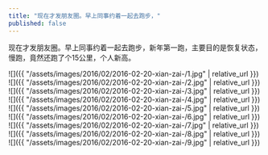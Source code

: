 ```yaml
---
title: "现在才发朋友圈。早上同事约着一起去跑步，"
published: false
---
```

现在才发朋友圈。早上同事约着一起去跑步，新年第一跑，主要目的是恢复状态，慢跑，竟然还跑了个15公里，个人新高。



![]({{ "/assets/images/2016/02/2016-02-20-xian-zai-/1.jpg" | relative_url }})
![]({{ "/assets/images/2016/02/2016-02-20-xian-zai-/2.jpg" | relative_url }})
![]({{ "/assets/images/2016/02/2016-02-20-xian-zai-/3.jpg" | relative_url }})
![]({{ "/assets/images/2016/02/2016-02-20-xian-zai-/4.jpg" | relative_url }})
![]({{ "/assets/images/2016/02/2016-02-20-xian-zai-/5.jpg" | relative_url }})
![]({{ "/assets/images/2016/02/2016-02-20-xian-zai-/6.jpg" | relative_url }})
![]({{ "/assets/images/2016/02/2016-02-20-xian-zai-/7.jpg" | relative_url }})
![]({{ "/assets/images/2016/02/2016-02-20-xian-zai-/8.jpg" | relative_url }})
![]({{ "/assets/images/2016/02/2016-02-20-xian-zai-/9.jpg" | relative_url }})
